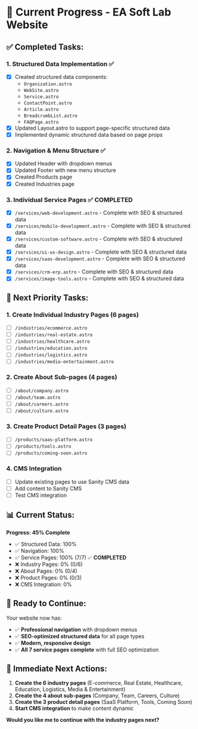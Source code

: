 # 🚀 Current Progress - EA Soft Lab Website

## ✅ **Completed Tasks:**

### 1. **Structured Data Implementation** ✅
- [x] Created structured data components:
  - `Organization.astro`
  - `WebSite.astro`
  - `Service.astro`
  - `ContactPoint.astro`
  - `Article.astro`
  - `BreadcrumbList.astro`
  - `FAQPage.astro`
- [x] Updated Layout.astro to support page-specific structured data
- [x] Implemented dynamic structured data based on page props

### 2. **Navigation & Menu Structure** ✅
- [x] Updated Header with dropdown menus
- [x] Updated Footer with new menu structure
- [x] Created Products page
- [x] Created Industries page

### 3. **Individual Service Pages** ✅ **COMPLETED**
- [x] `/services/web-development.astro` - Complete with SEO & structured data
- [x] `/services/mobile-development.astro` - Complete with SEO & structured data
- [x] `/services/custom-software.astro` - Complete with SEO & structured data
- [x] `/services/ui-ux-design.astro` - Complete with SEO & structured data
- [x] `/services/saas-development.astro` - Complete with SEO & structured data
- [x] `/services/crm-erp.astro` - Complete with SEO & structured data
- [x] `/services/image-tools.astro` - Complete with SEO & structured data

## 🎯 **Next Priority Tasks:**

### 1. **Create Individual Industry Pages** (6 pages)
- [ ] `/industries/ecommerce.astro`
- [ ] `/industries/real-estate.astro`
- [ ] `/industries/healthcare.astro`
- [ ] `/industries/education.astro`
- [ ] `/industries/logistics.astro`
- [ ] `/industries/media-entertainment.astro`

### 2. **Create About Sub-pages** (4 pages)
- [ ] `/about/company.astro`
- [ ] `/about/team.astro`
- [ ] `/about/careers.astro`
- [ ] `/about/culture.astro`

### 3. **Create Product Detail Pages** (3 pages)
- [ ] `/products/saas-platform.astro`
- [ ] `/products/tools.astro`
- [ ] `/products/coming-soon.astro`

### 4. **CMS Integration**
- [ ] Update existing pages to use Sanity CMS data
- [ ] Add content to Sanity CMS
- [ ] Test CMS integration

## 📊 **Current Status:**

**Progress: 45% Complete**
- ✅ Structured Data: 100%
- ✅ Navigation: 100%  
- ✅ Service Pages: 100% (7/7) ✅ **COMPLETED**
- ❌ Industry Pages: 0% (0/6)
- ❌ About Pages: 0% (0/4)
- ❌ Product Pages: 0% (0/3)
- ❌ CMS Integration: 0%

## 🚀 **Ready to Continue:**

Your website now has:
- ✅ **Professional navigation** with dropdown menus
- ✅ **SEO-optimized structured data** for all page types
- ✅ **Modern, responsive design** 
- ✅ **All 7 service pages complete** with full SEO optimization

## 🎯 **Immediate Next Actions:**

1. **Create the 6 industry pages** (E-commerce, Real Estate, Healthcare, Education, Logistics, Media & Entertainment)
2. **Create the 4 about sub-pages** (Company, Team, Careers, Culture)
3. **Create the 3 product detail pages** (SaaS Platform, Tools, Coming Soon)
4. **Start CMS integration** to make content dynamic

**Would you like me to continue with the industry pages next?** 
